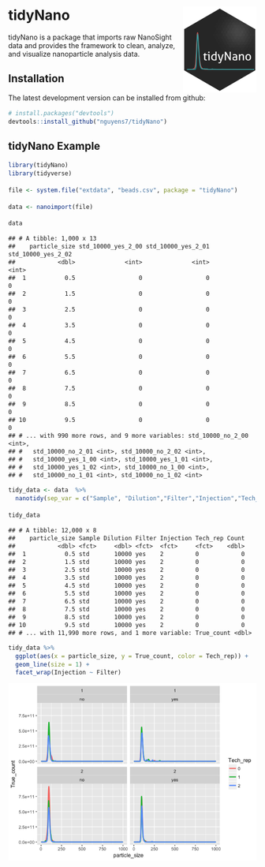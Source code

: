 tidyNano <img src="man/figures/tidyNano.png" align="right" width = 150/>
========================================================================

tidyNano is a package that imports raw NanoSight data and provides the framework to clean, analyze, and visualize nanoparticle analysis data.

Installation
------------

The latest development version can be installed from github:

``` r
# install.packages("devtools")
devtools::install_github("nguyens7/tidyNano")
```

tidyNano Example
----------------

``` r
library(tidyNano)
library(tidyverse)

file <- system.file("extdata", "beads.csv", package = "tidyNano")

data <- nanoimport(file)  

data
```

    ## # A tibble: 1,000 x 13
    ##    particle_size std_10000_yes_2_00 std_10000_yes_2_01 std_10000_yes_2_02
    ##            <dbl>              <int>              <int>              <int>
    ##  1           0.5                  0                  0                  0
    ##  2           1.5                  0                  0                  0
    ##  3           2.5                  0                  0                  0
    ##  4           3.5                  0                  0                  0
    ##  5           4.5                  0                  0                  0
    ##  6           5.5                  0                  0                  0
    ##  7           6.5                  0                  0                  0
    ##  8           7.5                  0                  0                  0
    ##  9           8.5                  0                  0                  0
    ## 10           9.5                  0                  0                  0
    ## # ... with 990 more rows, and 9 more variables: std_10000_no_2_00 <int>,
    ## #   std_10000_no_2_01 <int>, std_10000_no_2_02 <int>,
    ## #   std_10000_yes_1_00 <int>, std_10000_yes_1_01 <int>,
    ## #   std_10000_yes_1_02 <int>, std_10000_no_1_00 <int>,
    ## #   std_10000_no_1_01 <int>, std_10000_no_1_02 <int>

``` r
tidy_data <- data  %>% 
  nanotidy(sep_var = c("Sample", "Dilution","Filter","Injection","Tech_rep"))

tidy_data
```

    ## # A tibble: 12,000 x 8
    ##    particle_size Sample Dilution Filter Injection Tech_rep Count
    ##            <dbl> <fct>     <dbl> <fct>  <fct>     <fct>    <dbl>
    ##  1           0.5 std       10000 yes    2         0            0
    ##  2           1.5 std       10000 yes    2         0            0
    ##  3           2.5 std       10000 yes    2         0            0
    ##  4           3.5 std       10000 yes    2         0            0
    ##  5           4.5 std       10000 yes    2         0            0
    ##  6           5.5 std       10000 yes    2         0            0
    ##  7           6.5 std       10000 yes    2         0            0
    ##  8           7.5 std       10000 yes    2         0            0
    ##  9           8.5 std       10000 yes    2         0            0
    ## 10           9.5 std       10000 yes    2         0            0
    ## # ... with 11,990 more rows, and 1 more variable: True_count <dbl>

``` r
tidy_data %>% 
  ggplot(aes(x = particle_size, y = True_count, color = Tech_rep)) +
  geom_line(size = 1) +
  facet_wrap(Injection ~ Filter)
```

![](README_files/figure-markdown_github/unnamed-chunk-3-1.png)
